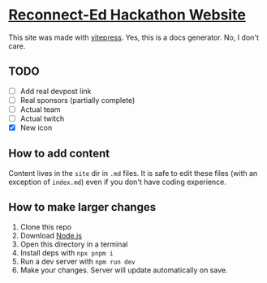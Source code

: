 # [Reconnect-Ed Hackathon Website](https://reconnect-ed.github.io/)

This site was made with [vitepress](https://vitepress.vuejs.org/). Yes, this is a docs generator. No, I don't care.

## TODO

- [ ] Add real devpost link
- [ ] Real sponsors (partially complete)
- [ ] Actual team
- [ ] Actual twitch
- [x] New icon

## How to add content

Content lives in the `site` dir in `.md` files.
It is safe to edit these files (with an exception of `index.md`) even if you don't have coding experience.

## How to make larger changes

1. Clone this repo
1. Download [Node.js](https://nodejs.org/en/download/current/)
1. Open this directory in a terminal
1. Install deps with `npx pnpm i`
1. Run a dev server with `npm run dev`
1. Make your changes. Server will update automatically on save.
